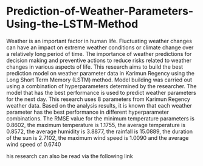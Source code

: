 # Prediction-of-Weather-Parameters-Using-the-LSTM-Method
Weather is an important factor in human life. Fluctuating weather changes can have an impact on extreme weather conditions or climate change over a relatively long period of time. The importance of weather predictions for decision making and preventive actions to reduce risks related to weather changes in various aspects of life. This research aims to build the best prediction model on weather parameter data in Karimun Regency using the Long Short Term Memory (LSTM) method. Model building was carried out using a combination of hyperparameters determined by the researcher. The model that has the best performance is used to predict weather parameters for the next day. This research uses 8 parameters from Karimun Regency weather data. Based on the analysis results, it is known that each weather parameter has the best performance in different hyperparameter combinations. The RMSE value for the minimum temperature parameters is 0.8602, the maximum temperature is 1.1755, the average temperature is 0.8572, the average humidity is 3.8877, the rainfall is 15.0889, the duration of the sun is 2.7102, the maximum wind speed is 1.0090 and the average wind speed of 0.6740

his research can also be read via the following link 
